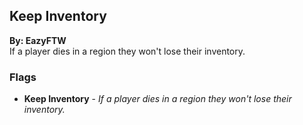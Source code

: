 ## Keep Inventory
**By: EazyFTW**<br>
If a player dies in a region they won't lose their inventory.
<br>

### Flags
* **Keep Inventory** - *If a player dies in a region they won't lose their inventory.*
